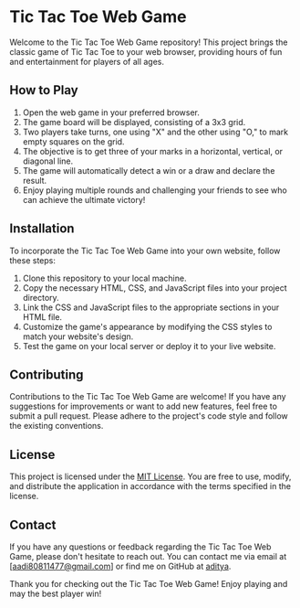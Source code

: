 # Tic Tac Toe Web Game

Welcome to the Tic Tac Toe Web Game repository! This project brings the classic game of Tic Tac Toe to your web browser, providing hours of fun and entertainment for players of all ages.

## How to Play

1. Open the web game in your preferred browser.
2. The game board will be displayed, consisting of a 3x3 grid.
3. Two players take turns, one using "X" and the other using "O," to mark empty squares on the grid.
4. The objective is to get three of your marks in a horizontal, vertical, or diagonal line.
5. The game will automatically detect a win or a draw and declare the result.
6. Enjoy playing multiple rounds and challenging your friends to see who can achieve the ultimate victory!

## Installation

To incorporate the Tic Tac Toe Web Game into your own website, follow these steps:

1. Clone this repository to your local machine.
2. Copy the necessary HTML, CSS, and JavaScript files into your project directory.
3. Link the CSS and JavaScript files to the appropriate sections in your HTML file.
4. Customize the game's appearance by modifying the CSS styles to match your website's design.
5. Test the game on your local server or deploy it to your live website.

## Contributing

Contributions to the Tic Tac Toe Web Game are welcome! If you have any suggestions for improvements or want to add new features, feel free to submit a pull request. Please adhere to the project's code style and follow the existing conventions.

## License

This project is licensed under the [MIT License](LICENSE). You are free to use, modify, and distribute the application in accordance with the terms specified in the license.

## Contact

If you have any questions or feedback regarding the Tic Tac Toe Web Game, please don't hesitate to reach out. You can contact me via email at [aadi80811477@gmail.com] or find me on GitHub at [aditya](https://github.com/aditya-pre).

Thank you for checking out the Tic Tac Toe Web Game! Enjoy playing and may the best player win!
